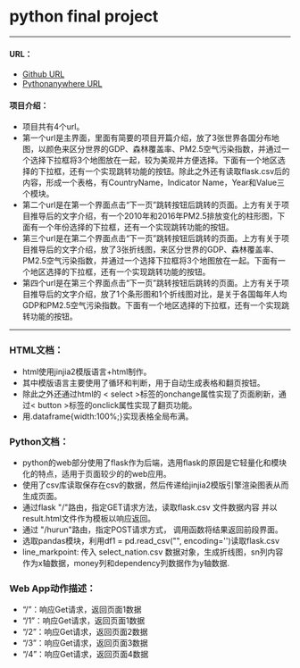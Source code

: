 # python final project
***
####  URL：
- [Github  URL](https://github.com/liangchuyao/pythonfinalproject)
- [Pythonanywhere  URL](http://liangchuyao.pythonanywhere.com/)
####  项目介绍：
 * 项目共有4个url。
 * 第一个url是主界面，里面有简要的项目开篇介绍，放了3张世界各国分布地图，以颜色来区分世界的GDP、森林覆盖率、PM2.5空气污染指数，并通过一个选择下拉框将3个地图放在一起，较为美观并方便选择。下面有一个地区选择的下拉框，还有一个实现跳转功能的按钮。除此之外还有读取flask.csv后的内容，形成一个表格，有CountryName，Indicator Name，Year和Value三个模块。
 * 第二个url是在第一个界面点击“下一页”跳转按钮后跳转的页面。上方有关于项目推导后的文字介绍，有一个2010年和2016年PM2.5排放变化的柱形图，下面有一个年份选择的下拉框，还有一个实现跳转功能的按钮。
 * 第三个url是在第二个界面点击“下一页”跳转按钮后跳转的页面。上方有关于项目推导后的文字介绍，放了3张折线图，来区分世界的GDP、森林覆盖率、PM2.5空气污染指数，并通过一个选择下拉框将3个地图放在一起。下面有一个地区选择的下拉框，还有一个实现跳转功能的按钮。
 * 第四个url是在第三个界面点击“下一页”跳转按钮后跳转的页面。上方有关于项目推导后的文字介绍，放了1个条形图和1个折线图对比，是关于各国每年人均GDP和PM2.5空气污染指数。下面有一个地区选择的下拉框，还有一个实现跳转功能的按钮。
******
###  HTML文档：
- html使用jinjia2模版语言+html制作。
- 其中模版语言主要使用了循环和判断，用于自动生成表格和翻页按钮。
- 除此之外还通过html的 < select >标签的onchange属性实现了页面刷新，通过< button >标签的onclick属性实现了翻页功能。
- 用.dataframe{width:100%;}实现表格全局布满。

###  Python文档：
- python的web部分使用了flask作为后端，选用flask的原因是它轻量化和模块化的特点，适用于页面较少的的web应用。
- 使用了csv库读取保存在csv的数据，然后传递给jinjia2模版引擎渲染图表从而生成页面。
- 通过flask "/"路由，指定GET请求方法，读取flask.csv 文件数据内容 并以result.html文件作为模板以响应返回。
- 通过 "/hurun"路由，指定POST请求方式， 调用函数将结果返回前段界面。
- 选取pandas模块，利用df1 = pd.read_csv("", encoding='')读取flask.csv
- line_markpoint: 传入 select_nation.csv 数据对象，生成折线图，sn列内容作为x轴数据，money列和dependency列数据作为y轴数据.

###  Web App动作描述：
- “/”：响应Get请求，返回页面1数据
- “/1”：响应Get请求，返回页面1数据
- “/2”：响应Get请求，返回页面2数据
- “/3”：响应Get请求，返回页面3数据
- “/4”：响应Get请求，返回页面4数据
